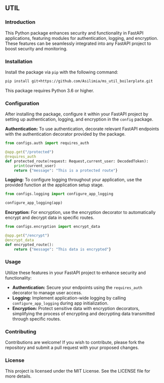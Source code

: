 
## UTIL

### Introduction
This Python package enhances security and functionality in FastAPI applications, featuring modules for authentication, logging, and encryption. These features can be seamlessly integrated into any FastAPI project to boost security and monitoring.

### Installation
Install the package via `pip` with the following command:

```bash
pip install git+https://github.com/Asilimia/ms_util_boilerplate.git

```

This package requires Python 3.6 or higher.

### Configuration
After installing the package, configure it within your FastAPI project by setting up authentication, logging, and encryption in the `config` package.

**Authentication:**
To use authentication, decorate relevant FastAPI endpoints with the authentication decorator provided by the package.

```python
from configs.auth import requires_auth

@app.get("/protected")
@requires_auth
def protected_route(request: Request,current_user: DecodedToken):
    print(current_user)
    return {"message": "This is a protected route"}
```

**Logging:**
To configure logging throughout your application, use the provided function at the application setup stage.

```python
from configs.logging import configure_app_logging

configure_app_logging(app)
```

**Encryption:**
For encryption, use the encryption decorator to automatically encrypt and decrypt data in specific routes.

```python
from configs.encryption import encrypt_data

@app.get("/encrypt")
@encrypt_data
def encrypted_route():
    return {"message": "This data is encrypted"}
```

### Usage
Utilize these features in your FastAPI project to enhance security and functionality:
- **Authentication:** Secure your endpoints using the `requires_auth` decorator to manage user access.
- **Logging:** Implement application-wide logging by calling `configure_app_logging` during app initialization.
- **Encryption:** Protect sensitive data with encryption decorators, simplifying the process of encrypting and decrypting data transmitted through specific routes.

### Contributing
Contributions are welcome! If you wish to contribute, please fork the repository and submit a pull request with your proposed changes.

### License
This project is licensed under the MIT License. See the LICENSE file for more details.
